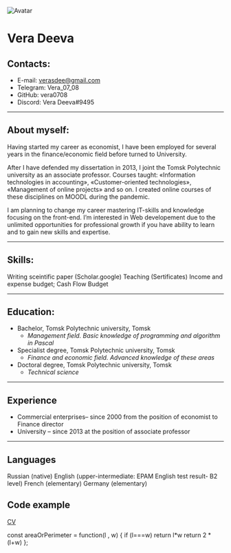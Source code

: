 ![Avatar](./avatar.jpg)

# **Vera Deeva**

## Contacts:
* E-mail:   verasdee@gmail.com
* Telegram: Vera_07_08
* GitHub:   vera0708 
* Discord:  Vera Deeva#9495
-----------------------

## About myself:

Having started my career as economist, I have been employed for several years in the finance/economic field before turned to University.

After I have defended my dissertation in 2013, I joint the Tomsk Polytechnic university as an associate professor. Courses taught: «Information technologies in accounting», «Customer-oriented technologies», «Management of online projects» and so on. I created online courses of these disciplines on MOODL during the pandemic. 

I am planning to change my career mastering IT-skills and knowledge focusing on the front-end. I’m interested in Web developement due to the unlimited opportunities for professional growth if you have ability to learn and to gain new skills and expertise.

-------------------------

## Skills:
Writing sceintific paper  (Scholar.google)
Teaching  (Sertificates)
Income and expense budget; Cash Flow Budget

---------------------------------------
## Education:

* Bachelor, Tomsk Polytechnic university, Tomsk
	+ *Management field. Basic knowledge of programming and algorithm in Pascal*
* Specialist degree, Tomsk Polytechnic university, Tomsk
	+ *Finance and economic field. Advanced knowledge of these areas*
* Doctoral degree, Tomsk Polytechnic university, Tomsk
	+ *Technical science*
---------------------------------

## Experience

+ 	Commercial enterprises– since 2000 from the position of economist to Finance director
+ 	University – since 2013 at the position of associate professor
---------------------------------

## Languages

Russian (native)
English (upper-intermediate: EPAM English test result- B2 level)
French (elementary)
Germany (elementary)

## Code example

[CV](./cv.md)

const areaOrPerimeter = function(l , w) {
  if (l===w) return l*w
  return 2 * (l+w)
};